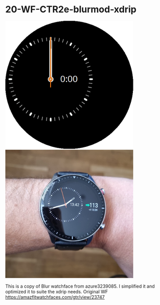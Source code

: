 # 20-WF-CTR2e-blurmod-xdrip

<img src="./Preview.gif" alt="drawing" width="400"/>
<br>
<img src="./preview_blur.jpeg" alt="drawing" width="400"/>

This is a copy of Blur watchface from azure3239085. I simplified it and optimized it to suite the xdrip needs.
Original WF https://amazfitwatchfaces.com/gtr/view/23747
